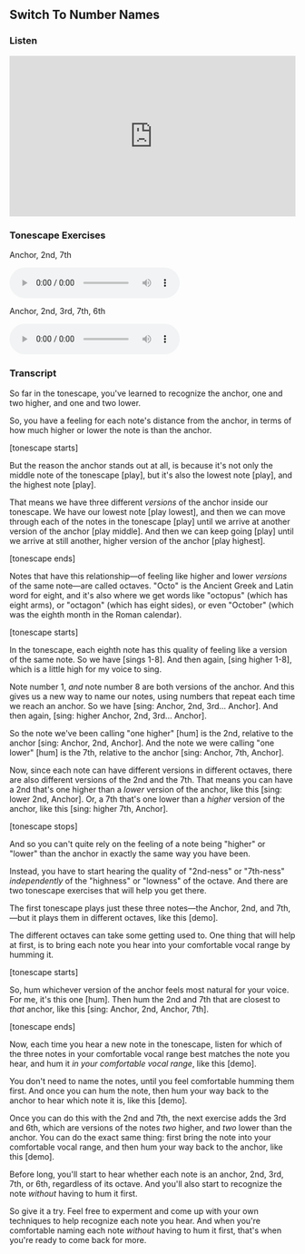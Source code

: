 ## Switch To Number Names



### Listen

<style>
.embed-container {
    position: relative;
    padding-bottom: 56.25%;
    height: 0;
    overflow: hidden;
    max-width: 100%;
  }
  iframe{
    position: absolute;
    top: 0;
    left: 0;
    width: 100%;
    height: 100%;
  }
</style>
<div class='embed-container'>
  <iframe src='https://www.youtube.com/embed/9XKbQaBHSdk?rel=0&cc_load_policy=1' frameborder='0' allowfullscreen></iframe>
</div>



### Tonescape Exercises

Anchor, 2nd, 7th

<audio controls src="../media/tonescapes_4.mp3"></audio>



Anchor, 2nd, 3rd, 7th, 6th

<audio controls src="../media/tonescapes_5.mp3"></audio>



### Transcript

So far in the tonescape, you've learned to recognize the anchor, one and two higher, and one and two lower. 

So, you have a feeling for each note's distance from the anchor, in terms of how much higher or lower the note is than the anchor.

[tonescape starts]

But the reason the anchor stands out at all, is because it's not only the middle note of the tonescape [play], but it's also the lowest note [play], and the highest note [play]. 

That means we have three different *versions* of the anchor inside our tonescape. We have our lowest note [play lowest], and then we can move through each of the notes in the tonescape [play] until we arrive at another version of the anchor [play middle]. And then we can keep going [play] until we arrive at still another, higher version of the anchor [play highest].

[tonescape ends]

Notes that have this relationship&mdash;of feeling like higher and lower *versions* of the same note&mdash;are called octaves. "Octo" is the Ancient Greek and Latin word for eight, and it's also where we get words like "octopus" (which has eight arms), or "octagon" (which has eight sides), or even "October" (which was the eighth month in the Roman calendar).

[tonescape starts]

In the tonescape, each eighth note has this quality of feeling like a version of the same note. So we have [sings 1-8]. And then again, [sing higher 1-8], which is a little high for my voice to sing.

Note number 1, *and* note number 8 are both versions of the anchor. And this gives us a new way to name our notes, using numbers that repeat each time we reach an anchor. So we have [sing: Anchor, 2nd, 3rd... Anchor]. And then again, [sing: higher Anchor, 2nd, 3rd... Anchor].

So the note we've been calling "one higher" [hum] is the 2nd, relative to the anchor [sing: Anchor, 2nd, Anchor]. And the note we were calling "one lower" [hum] is the 7th, relative to the anchor [sing: Anchor, 7th, Anchor].

Now, since each note can have different versions in different octaves, there are also different versions of the 2nd and the 7th. That means you can have a 2nd that's one higher than a *lower* version of the anchor, like this [sing: lower 2nd, Anchor]. Or, a 7th that's one lower than a *higher* version of the anchor, like this [sing: higher 7th, Anchor].

[tonescape stops]

And so you can't quite rely on the feeling of a note being "higher" or "lower" than the anchor in exactly the same way you have been. 

Instead, you have to start hearing the quality of "2nd-ness" or "7th-ness" *independently* of the "highness" or "lowness" of the octave. And there are two tonescape exercises that will help you get there.

The first tonescape plays just these three notes&mdash;the Anchor, 2nd, and 7th,&mdash;but it plays them in different octaves, like this [demo].

The different octaves can take some getting used to. One thing that will help at first, is to bring each note you hear into your comfortable vocal range by humming it. 

[tonescape starts]

So, hum whichever version of the anchor feels most natural for your voice. For me, it's this one [hum]. Then hum the 2nd and 7th that are closest to *that* anchor, like this [sing: Anchor, 2nd, Anchor, 7th].

[tonescape ends]

Now, each time you hear a new note in the tonescape, listen for which of the three notes in your comfortable vocal range best matches the note you hear, and hum it *in your comfortable vocal range*, like this [demo].

You don't need to name the notes, until you feel comfortable humming them first. And once you can hum the note, then hum your way back to the anchor to hear which note it is, like this [demo].

Once you can do this with the 2nd and 7th, the next exercise adds the 3rd and 6th, which are versions of the notes *two* higher, and *two* lower than the anchor. You can do the exact same thing: first bring the note into your comfortable vocal range, and then hum your way back to the anchor, like this [demo].

Before long, you'll start to hear whether each note is an anchor, 2nd, 3rd, 7th, or 6th, regardless of its octave. And you'll also start to recognize the note *without* having to hum it first.

So give it a try. Feel free to experment and come up with your own techniques to help recognize each note you hear. And when you're comfortable naming each note *without* having to hum it first, that's when you're ready to come back for more.